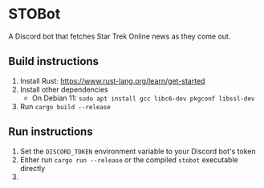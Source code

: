 # STOBot
A Discord bot that fetches Star Trek Online news as they come out.
## Build instructions
1. Install Rust: https://www.rust-lang.org/learn/get-started
2. Install other dependencies
   * On Debian 11: `sudo apt install gcc libc6-dev pkgconf libssl-dev`
3. Run `cargo build --release`
## Run instructions
1. Set the `DISCORD_TOKEN` environment variable to your Discord bot's token
2. Either run `cargo run --release` or the compiled `stobot` executable directly
3. 